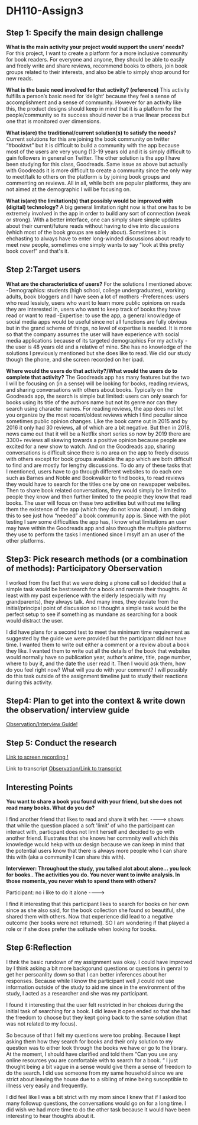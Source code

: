 # DH110-Assign3

 <h2>Step 1: Specify the main design challenge</h2>
 
**What is the main activity your project would support the users’ needs?**
For this project, I want to create a platform for a more inclusive community for book readers. For everyone and anyone, they should be able to easily and freely write and share reviews, recommend books to others, join book groups related to their interests, and also be able to simply shop around for new reads.

**What is the basic need involved for that activity? (reference)**
This activity fulfills a person’s basic need for ‘delight’ because they feel a sense of accomplishment and a sense of community. However for an activity like this, the product designs should keep in mind that it is a platform for the people/community so its success should never be a true linear process but one that is monitored over dimensions.

**What is(are) the traditional/current solution(s) to satisfy the needs?**
Current solutions for this are joining the book community on twitter “#booktwt” but it is difficult to build a community with the app because most of the users are very young (13-19 years old and it is simply difficult to gain followers in general on Twitter. The other solution is the app I have been studying for this class, Goodreads. Same issue as above but actually with Goodreads it is more difficult to create a community since the only way to meet/talk to others on the platform is by joining book groups and commenting on reviews. All in all, while both are popular platforms, they are not aimed at the demographic I will be focusing on. 

**What is(are) the limitation(s) that possibly would be improved with (digital) technology?**
A big general limitation right now is that one has to be extremely involved in the app in order to build any sort of connection (weak or strong). With a better interface, one can simply share simple updates about their current/future reads without having to dive into discussions (which most of the book groups are solely about).  Sometimes it is ehchasting to always have to enter long-winded discussions about ready to meet new people, sometimes one simply wants to say “look at this pretty book cover!” and that's it.

<h2>Step 2:Target users</h2>

**What are the characteristics of users?**
For the solutions I mentioned above:
-Demographics: students (high school, college undergraduates), working adults, book bloggers and I have seen a lot of mothers
-Preferences: users who read lessiuly, users who want to learn more public opinions on reads they are interested in, users who want to keep track of books they have read or want to read
-Expertise: to use the app, a general knowledge of social media apps would be useful since not all functions are fully obvious but in the grand scheme of things, no level of expertise is needed. It is more so that the company assumes the user will have experience with social media applications because of its targeted demographics
For my activity - the user is 48 years old and a relative of mine. She has no knowledge of the solutions I previously mentioned but she does like to read. We did our study though the phone, and she screen recorded on her ipad.


**Where would the users do that activity?/What would the users do to complete that activity?**
The Goodreads app has many features but the two I will be focusing on (in a sense) will be looking for books, reading reviews, and sharing conversations with others about books. Typically on the Goodreads app, the search is simple but limited: users can only search for books using its title of the authors name but not its genre nor can they search using character names. For reading reviews, the app does not let you organize by the most recent/oldest reviews which I find peculiar since sometimes public opinion changes. Like the book came out in 2015 and by 2016 it only had 30 reviews, all of which are a bit negative. But then in 2018, news came out that it will be a Netflix short series so now by 2019 there are 3300+ reviews all skewing towards a positive opinion because people are excited for a new show to watch. And on the Goodreads app, sharing conversations is difficult since there is no area on the app to freely discuss with others except for book groups available the app which are both difficult to find and are mostly for lengthy discussions. To do any of these tasks that I mentioned, users have to go through different websites to do each one such as Barnes and Noble and Bookwalker to find books, to read reviews they would have to search for the titles one by one on newspaper websites. Then to share book related conversations, they would simply be limited to people they know and then further limited to the people they know that read books. The user will focus on these two activities but without me telling them the existence of the app (which they do not know about). I am doing this to see just how “needed” a book community app is. Since with the pilot testing I saw some difficulties the app has, I know what limitations an user may have within the Goodreads app and also through the multiple platforms they use to perform the tasks I mentioned since I msylf am an user of the other platforms.




<h2>Step3: Pick research methods (or a combination of methods): Participatory Oberservation</h2>
I worked from the fact that we were doing a phone call so I decided that a simple task would be best:search for a book and narrate their thoughts. At least with my past experience with the elderly (especially with my grandparents), they always talk. And many imes, they deviate from the initial/principal point of discussion so I thought a simple task would be the perfect setup to see if something as mundane as searching for a book would distract the user.

I did have plans for a second test to meet the minimum time requirement as suggested by the guide we were provided but the participant did not have time. I wanted them to write out either a comment or a review about a book they like. I wanted them to write out all the details of the book that websites would normally have so publication year, author’s anime, title, page number, where to buy it, and the date the user read it. Then I would ask them, how do you feel right now? What will you do with your comment? I will possibly do this task outside of the assignment timeline just to study their reactions during this activity.


<h2>Step4: Plan to get into the context & write down the observation/ interview guide</h2>
<a href="https://docs.google.com/document/d/1C0uhwXnP_R0c4T5_NyPqOa2dh4OUb1Ecd3u6KO-vdtk/edit?usp=sharing">Observation/Interview Guide!</a>

<h2>Step 5: Conduct the research</h2>

<a href="https://drive.google.com/file/d/1A9Op-9gt_BX2Blk7CnnSQ0gAEM4ylzyR/view?usp=sharing">Link to screen recording !</a>

Link to transcript
<a href="https://docs.google.com/document/d/1rXT6Ri0BZ4eCk3HCNXOijnKE1TGJLWeVPMyVkIclifU/edit?usp=sharing">Observation/Link to transcript</a>

<h2> Interesting Points </h2>

**You want to share a book you found with your friend, but she does not read many books. What do you do?**
 <p>I find another friend that likes to read and share it with her. ----> shows that while the question placed a soft 'limit' of who the participant can interact with, particpant does not limit herself and decided to go with another friend. Illustrates that she knows her commnity well which this knowledge would hekp with ux design because we can keep in mind that the potential users know that there is always more people who I can share this with (aka a community I can share this with). </p>

**Interviewer: Throughout the study, you talked alot about alone… you look for books.. The activities you do. You never want to invite analysis. In those moments, you never wish to spend them with others?**
<p>Participant: no i like to do it alone ----> </p> I find it interesting that this participant likes to search for books on her own since as she also said, for the book collection she found so beautiful, she shared them with others. Now that experience did lead to a negative outcome (her books were not returned). SO I am wondering if that played a role or if she does prefer the solitude when looking for books.




<h2>Step 6:Reflection</h2>

I thnk the basic rundown of my assignment was okay. I could have improved by I think asking a bit more backgorund questions or questions in genral to get her persoanlity down so that I can better inferences about her responses. Because while I know the participant well ,I could not use information outside of the study to aid me since in the environment of the study, I acted as a researcher and she was my participant.

I found it interesting that the user felt restricted in her choices during the initial task of searching for a book. I did leave it open ended so that she had the freedom to choose but they kept going back to the same solution (that was not related to my focus).

So because of that I felt my questions were too probing. Because I kept asking them how they search for books and their only solution to my question was to either look through the books we have or go to the library. At the moment, I should have clarified and told them “Can you use any online resources you are comfortable with to search for a book. “ I just thought being a bit vague in a sense would give them a sense of freedom to do the search. I did use someone from my same household since we are strict about leaving the house due to a sibling of mine being susceptible to illness very easily and frequently. 

I did feel like I was a bit strict with my mom since I knew that if I asked too many followup questions, the conversations would go on for a long time. I did wish we had more time to do the other task because it would have been interesting to hear thoughts about it.






